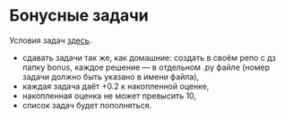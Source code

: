 # Бонусные задачи

Условия задач [здесь](https://docs.google.com/document/d/15YTh10BE60v0j7R1scKB7teTz76hSCSPZLe_VhjstOc/edit?usp=sharing).

* сдавать задачи так же, как домашние: создать в своём репо с дз папку bonus, каждое решение — в отдельном .py файле (номер задачи должно быть указано в имени файла),
* каждая задача даёт +0.2 к накопленной оценке,
* накопленная оценка не может превысить 10,
* список задач будет пополняться.


